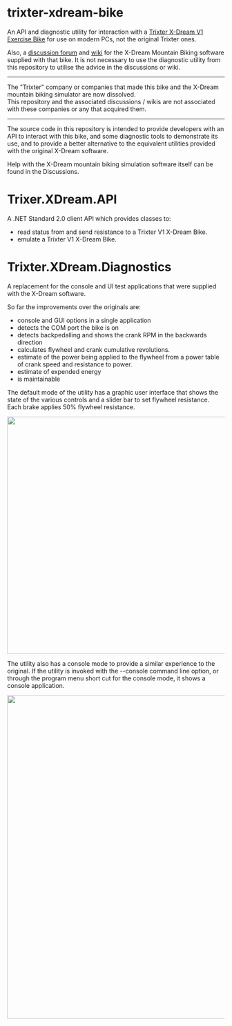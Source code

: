 # trixter-xdream-bike
An API and diagnostic utility for interaction with a [Trixter X-Dream V1 Exercise Bike](https://www.fitness-superstore.co.uk/trixter-x-dream-interactive-cycle.html?srsltid=AfmBOordW7PsloHL8RKlVXtx-OaFRG_An2XVoBbJ6AoqQxZI8U71C178) for use on modern PCs, not the original Trixter ones.

Also, a [discussion forum](https://github.com/xdream-biking/trixter-xdream-bike/discussions) and [wiki](https://github.com/xdream-biking/trixter-xdream-bike/wiki) for the X-Dream Mountain Biking software supplied with that bike.
It is not necessary to use the diagnostic utility from this repository to utilise the advice in the discussions or wiki.

---

The "Trixter" company or companies that made this bike and the X-Dream mountain biking simulator are now dissolved.  
This repository and the associated discussions / wikis are not associated with these companies or any that acquired them.

---

The source code in this repository is intended to provide developers with an API to interact with this bike, and some diagnostic tools to demonstrate its use, and to provide a better alternative to the equivalent utilities provided with the original X-Dream software.

Help with the X-Dream mountain biking simulation software itself can be found in the Discussions.

# Trixer.XDream.API

A .NET Standard 2.0 client API which provides classes to:
- read status from and send resistance to a Trixter V1 X-Dream Bike.
- emulate a Trixter V1 X-Dream Bike.

# Trixter.XDream.Diagnostics

A replacement for the console and UI test applications that were supplied with the X-Dream software.

So far the improvements over the originals are:
- console and GUI options in a single application
- detects the COM port the bike is on
- detects backpedalling and shows the crank RPM in the backwards direction
- calculates flywheel and crank cumulative revolutions.
- estimate of the power being applied to the flywheel from a power table of crank speed and resistance to power.
- estimate of expended energy
- is maintainable

The default mode of the utility has a graphic user interface that shows the state of the various controls and a slider bar to set flywheel resistance.
Each brake applies 50% flywheel resistance.

<img src="https://github.com/user-attachments/assets/d33ca02c-bf63-4199-a4d3-a1334d5d861a" align="center" width="550px"  ></a>


The utility also has a console mode to provide a similar experience to the original.
If the utility is invoked with the --console command line option, or through the program menu short cut for the console mode, it shows a console application.

<img src="https://github.com/user-attachments/assets/3b6dfc6f-fbf2-4cc4-956c-261a198fb4f8" align="center" width="750px" ></a>

